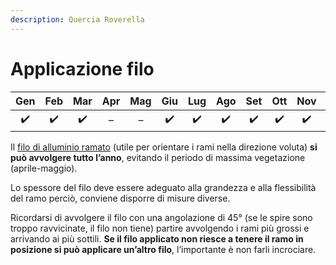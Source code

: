 ```yaml
---
description: Quercia Roverella
---
```


# Applicazione filo

| Gen | Feb | Mar | Apr | Mag | Giu | Lug | Ago | Set | Ott | Nov | Dic |
| :---: | :---: | :---: | :---: | :---: | :---: | :---: | :---: | :---: | :---: | :---: | :---: |
|  ✔️ |  ✔️ |  ✔️ | – | – |  ✔️ |  ✔️ |  ✔️ |  ✔️ |  ✔️ |  ✔️ |  ✔️ |

Il [filo di alluminio ramato](https://www.pagineverdibonsai.it/prodotti/filo-in-alluminio-ramato----da-%E2%82%AC--4,90/id-133.htm) \(utile per orientare i rami nella direzione voluta\) **si può avvolgere tutto l’anno**, evitando il periodo di massima vegetazione \(aprile-maggio\).

Lo spessore del filo deve essere adeguato alla grandezza e alla flessibilità del ramo  perciò, conviene disporre di misure diverse.

Ricordarsi di avvolgere il filo con una angolazione di 45° \(se le spire sono troppo ravvicinate, il filo non tiene\) partire avvolgendo i rami più grossi e arrivando ai più sottili. **Se il filo applicato non riesce a tenere il ramo in posizione si può applicare un’altro filo**, l’importante è non farli incrociare. 

